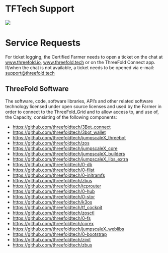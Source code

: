# TFTech Support

![](https://images.unsplash.com/photo-1518135714426-c18f5ffb6f4d?ixlib=rb-1.2.1&ixid=eyJhcHBfaWQiOjEyMDd9&auto=format&fit=crop&w=1373&q=80)

# Service Requests

For ticket logging, the Certified Farmer needs to open a ticket on the chat at www.threefold.io, www.threefold.tech or on the ThreeFold Connect app. If/when the chat is not available, a ticket needs to be opened via e-mail: support@threefold.tech

## ThreeFold Software

The software, code, software libraries, API’s and other related software technology licensed under open source licenses and used by the Farmer in order to connect to the ThreeFold_Grid and to allow access to, and use of, the Capacity, consisting of the following components:

- https://github.com/threefoldtech/3Bot_connect
- https://github.com/threefoldtech/3bot_wallet
- https://github.com/threefoldtech/jumpscaleX_threebot
- https://github.com/threefoldtech/zos
- https://github.com/threefoldtech/jumpscaleX_core
- https://github.com/threefoldtech/jumpscaleX_builders
- https://github.com/threefoldtech/jumpscaleX_libs_extra
- https://github.com/threefoldtech/0-db
- https://github.com/threefoldtech/0-flist
- https://github.com/threefoldtech/0-initramfs
- https://github.com/threefoldtech/zbus
- https://github.com/threefoldtech/tcprouter
- https://github.com/threefoldtech/0-hub
- https://github.com/threefoldtech/0-stor
- https://github.com/threefoldtech/k3os
- https://github.com/threefoldtech/tf_cockpit
- https://github.com/threefoldtech/zosctl
- https://github.com/threefoldtech/0-fs
- https://github.com/threefoldtech/corex
- https://github.com/threefoldtech/jumpscaleX_weblibs
- https://github.com/threefoldtech/0-bootstrap
- https://github.com/threefoldtech/zinit
- https://github.com/threefoldtech/zbus
